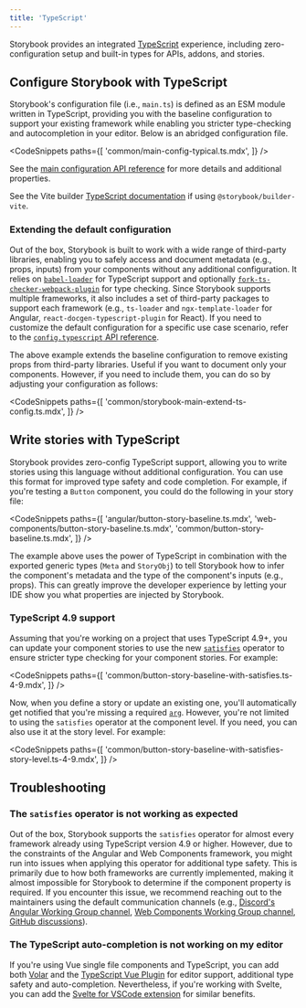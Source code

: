 ```yaml
---
title: 'TypeScript'
---
```


Storybook provides an integrated [TypeScript](https://www.typescriptlang.org/) experience, including zero-configuration setup and built-in types for APIs, addons, and stories.

## Configure Storybook with TypeScript

Storybook's configuration file (i.e., `main.ts`) is defined as an ESM module written in TypeScript, providing you with the baseline configuration to support your existing framework while enabling you stricter type-checking and autocompletion in your editor. Below is an abridged configuration file.

<!-- prettier-ignore-start -->

<CodeSnippets
  paths={[
    'common/main-config-typical.ts.mdx',
  ]}
/>

<!-- prettier-ignore-end -->

See the [main configuration API reference](../api/main-config) for more details and additional properties.

<Callout variant="info" icon="💡">

See the Vite builder [TypeScript documentation](https://github.com/storybookjs/builder-vite#typescript) if using `@storybook/builder-vite`.

</Callout>

### Extending the default configuration

Out of the box, Storybook is built to work with a wide range of third-party libraries, enabling you to safely access and document metadata (e.g., props, inputs) from your components without any additional configuration. It relies on [`babel-loader`](https://webpack.js.org/loaders/babel-loader/) for TypeScript support and optionally [`fork-ts-checker-webpack-plugin`](https://github.com/TypeStrong/fork-ts-checker-webpack-plugin/blob/v4.1.6/README.md#options) for type checking. Since Storybook supports multiple frameworks, it also includes a set of third-party packages to support each framework (e.g., `ts-loader` and `ngx-template-loader` for Angular, `react-docgen-typescript-plugin` for React). If you need to customize the default configuration for a specific use case scenario, refer to the [`config.typescript` API reference](../api/main-config-typescript.md).

The above example extends the baseline configuration to remove existing props from third-party libraries. Useful if you want to document only your components. However, if you need to include them, you can do so by adjusting your configuration as follows:

<!-- prettier-ignore-start -->

<CodeSnippets
  paths={[
    'common/storybook-main-extend-ts-config.ts.mdx',
  ]}
/>

<!-- prettier-ignore-end -->

## Write stories with TypeScript

Storybook provides zero-config TypeScript support, allowing you to write stories using this language without additional configuration. You can use this format for improved type safety and code completion. For example, if you're testing a `Button` component, you could do the following in your story file:

<!-- prettier-ignore-start -->

<CodeSnippets
  paths={[
    'angular/button-story-baseline.ts.mdx',
    'web-components/button-story-baseline.ts.mdx',
    'common/button-story-baseline.ts.mdx',
  ]}
/>

<!-- prettier-ignore-end -->

The example above uses the power of TypeScript in combination with the exported generic types (`Meta` and `StoryObj`) to tell Storybook how to infer the component's metadata and the type of the component's inputs (e.g., props). This can greatly improve the developer experience by letting your IDE show you what properties are injected by Storybook.

### TypeScript 4.9 support

Assuming that you're working on a project that uses TypeScript 4.9+, you can update your component stories to use the new [`satisfies`](https://www.typescriptlang.org/docs/handbook/release-notes/typescript-4-9.html) operator to ensure stricter type checking for your component stories. For example:

<!-- prettier-ignore-start -->

<CodeSnippets
  paths={[
    'common/button-story-baseline-with-satisfies.ts-4-9.mdx',
  ]}
/>

<!-- prettier-ignore-end -->

Now, when you define a story or update an existing one, you'll automatically get notified that you're missing a required [`arg`](../writing-stories/args). However, you're not limited to using the `satisfies` operator at the component level. If you need, you can also use it at the story level. For example:

<!-- prettier-ignore-start -->

<CodeSnippets
  paths={[
    'common/button-story-baseline-with-satisfies-story-level.ts-4-9.mdx',
  ]}
/>

<!-- prettier-ignore-end -->

## Troubleshooting

### The `satisfies` operator is not working as expected

Out of the box, Storybook supports the `satisfies` operator for almost every framework already using TypeScript version 4.9 or higher. However, due to the constraints of the Angular and Web Components framework, you might run into issues when applying this operator for additional type safety. This is primarily due to how both frameworks are currently implemented, making it almost impossible for Storybook to determine if the component property is required. If you encounter this issue, we recommend reaching out to the maintainers using the default communication channels (e.g., [Discord's Angular Working Group channel](https://discord.com/channels/486522875931656193/855364585632038913), [Web Components Working Group channel](https://discord.com/channels/486522875931656193/855354327854350346), [GitHub discussions](https://github.com/storybookjs/storybook/discussions/20988)).

### The TypeScript auto-completion is not working on my editor

If you're using Vue single file components and TypeScript, you can add both [Volar](https://marketplace.visualstudio.com/items?itemName=Vue.volar) and the [TypeScript Vue Plugin](https://marketplace.visualstudio.com/items?itemName=Vue.vscode-typescript-vue-plugin) for editor support, additional type safety and auto-completion. Nevertheless, if you're working with Svelte, you can add the [Svelte for VSCode extension](https://marketplace.visualstudio.com/items?itemName=svelte.svelte-vscode) for similar benefits.
